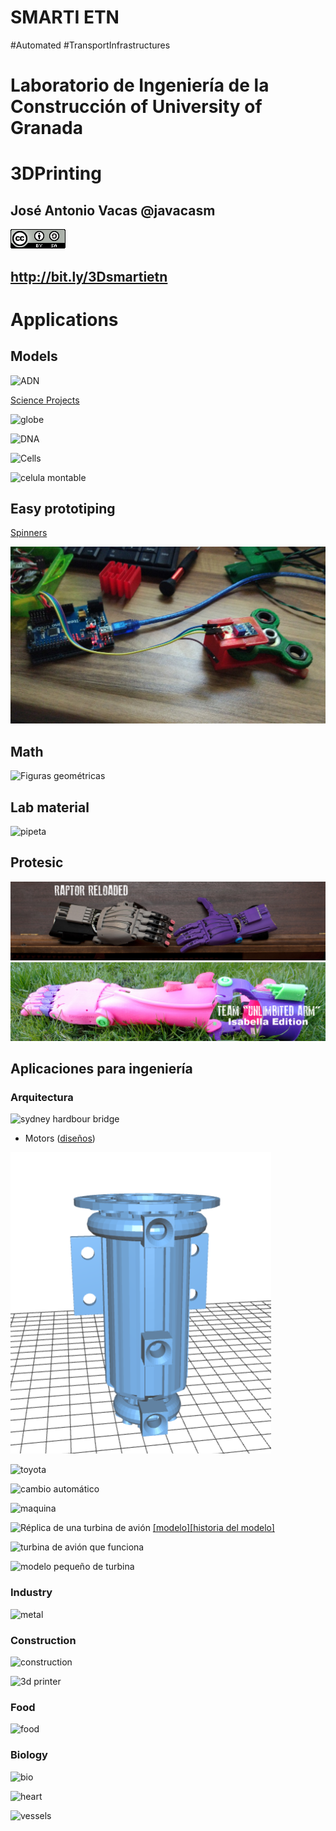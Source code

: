 # SMARTI ETN

#Automated #TransportInfrastructures

# Laboratorio de Ingeniería de la Construcción of University of Granada

# 3DPrinting

## José Antonio Vacas @javacasm

![CCbySA](images/CCbySQ_88x31.png)

## http://bit.ly/3Dsmartietn


# Applications



## Models

![ADN](https://cdn.thingiverse.com/renders/04/19/93/ee/b7/d2b5ca33bd970f64a6301fa75ae2eb22_preview_card.jpg)

[Science Projects](https://www.thingiverse.com/MakerBotLearning/collections/science-projects)

![globe](https://cdn.thingiverse.com/renders/30/e8/04/d6/6d/IMG_1895_Crop_preview_card.jpg)

![DNA](https://cdn.thingiverse.com/renders/b3/30/1e/02/f9/1a99206dd09823bf94f50f0091af27cb_preview_card.JPG)

![Cells](https://cdn.thingiverse.com/renders/cb/27/3c/11/fb/61d0922c1fe213079382f35dd90a4a82_preview_card.jpg)

![celula montable](https://thingiverse-production-new.s3.amazonaws.com/renders/31/87/51/87/f2/882eee1e76aaafc4e3609c0776acdadb_preview_featured.jpg)

## Easy prototiping

[Spinners](https://github.com/javacasm/Spinners)

![Spinners](https://github.com/javacasm/Spinners/raw/master/images/Montaje_testBench.jpg)


## Math

![Figuras geométricas](https://cdn.thingiverse.com/renders/ca/20/46/b6/76/SAM_0732_preview_card.JPG)

## Lab material

![pipeta](https://cdn.thingiverse.com/renders/d7/68/6a/35/52/IMG_1752_preview_card.jpg)


## Protesic

![enable](./images/NEWRELOADED.jpg)
![enable2](./images/ISABELLAARMteam.jpg)

## Aplicaciones para ingeniería

### Arquitectura

![sydney hardbour bridge](https://c4.staticflickr.com/8/7369/9148811913_5e6288750d_n.jpg)

* Motors ([diseños](https://github.com/gNSortino/OSREngines))

![osrEngine](./images/OSREngine.png)

![toyota](http://thingiverse-production-new.s3.amazonaws.com/renders/09/c5/6c/6e/da/IMG_0848_preview_featured.JPG)

![cambio automático](http://thingiverse-production-new.s3.amazonaws.com/renders/50/f3/94/7d/20/IMG_0993_preview_featured.JPG)

![maquina](http://3dprint.com/wp-content/uploads/2015/04/test.png)


![Réplica de una turbina de avión](http://3dprint.com/wp-content/uploads/2014/10/jets1.jpg) [[modelo]](https://www.thingiverse.com/thing:392115)[[historia del modelo]](http://3dprint.com/17716/3d-printed-jet-engine/)

![turbina de avión que funciona](http://thingiverse-production-new.s3.amazonaws.com/renders/f5/fe/54/c3/53/Gerrys_Jet_Engine_preview_featured.jpg)

![modelo pequeño de turbina](http://3dprint.com/wp-content/uploads/2014/07/buildyourown5.gif)

### Industry


![metal](http://s3.amazonaws.com/dsg.files.app.content.prod/gereports/wp-content/uploads/2015/05/19165555/tumblr_inline_nolzl9v6GE1qzgziy_540.jpg)


### Construction

![construction](https://img.interempresas.net/fotos/1460571.jpeg)

![3d printer](https://ovacen.com/wp-content/uploads/2017/03/impresora-3d-hormigon.jpg)

### Food 

![food](https://portales.vilbo.com/files/uploads/images/Noticies/2017/02/barry-callebaut-printer3d-chocolate.jpg)

### Biology

![bio](https://impresiontresde.com/wp-content/uploads/2013/09/20130815-3D-Printing-Medical-Kidney.jpg)

![heart](https://files.cults3d.com/uploaders/33/illustration-file/4529ec82-8bc0-47b6-94a7-1093a6255161/Capture%20d%E2%80%99e%CC%81cran%202017-06-01%20a%CC%80%2011.18.33_large.png)

![vessels](https://es.3dsystems.com/sites/default/files/styles/image_general_onethird_size/public/2017-01/3d-systems-healthcare-anatomical-model-heart-with-airway-hero_0.png?itok=q2jP5-6M)

